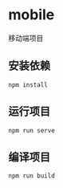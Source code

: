 # mobile

移动端项目

## 安装依赖
```
npm install
```

## 运行项目
```
npm run serve
```

## 编译项目
```
npm run build
```
